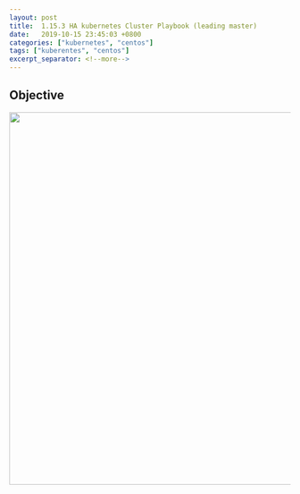 ```yaml
---
layout: post
title:  1.15.3 HA kubernetes Cluster Playbook (leading master)
date:   2019-10-15 23:45:03 +0800
categories: ["kubernetes", "centos"]
tags: ["kuberentes", "centos"]
excerpt_separator: <!--more-->
---
```


## Objective
<img src="{{site.url}}/assets/images/external-etcd-topology-leadingMaster.png" style="width: 666px;" />

<!--more-->

